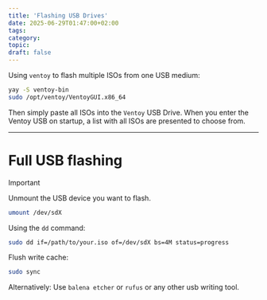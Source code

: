 ```yaml
---
title: 'Flashing USB Drives'
date: 2025-06-29T01:47:00+02:00
tags:
category:
topic:
draft: false
---
```


<!--more-->


Using `ventoy` to flash multiple ISOs from one USB medium:

```bash
yay -S ventoy-bin
sudo /opt/ventoy/VentoyGUI.x86_64
```

Then simply paste all ISOs into the `Ventoy` USB Drive. When you enter the Ventoy USB on startup, a list with all ISOs are presented to choose from.


---

# Full USB flashing

>[!IMPORTANT]
>Unmount the USB device you want to flash.


```bash
umount /dev/sdX
```

Using the `dd` command:

```bash
sudo dd if=/path/to/your.iso of=/dev/sdX bs=4M status=progress
```


Flush write cache:

```bash
sudo sync
```




Alternatively: Use `balena etcher` or `rufus` or any other usb writing tool.
